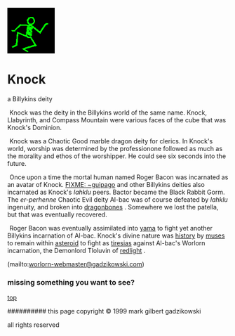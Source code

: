 ![dancer](assets/dancer.gif)

# Knock



 a Billykins deity

![xparent](assets/xparent.gif)  Knock was the deity in the Billykins world of the same name. Knock, Llabyrinth, and Compass Mountain were various faces of the cube that was Knock's Dominion. 


 ![xparent](assets/xparent.gif)  Knock was a Chaotic Good marble dragon deity for clerics. In Knock's world, worship was determined by the professionone followed as much as the morality and ethos of the worshipper. He could see six seconds into the future. 


 ![xparent](assets/xparent.gif)  Once upon a time the mortal human named Roger Bacon was incarnated as an avatar of Knock.  [FIXME: ~guipago](~guipago.md)  and other Billykins deities also incarnated as Knock's *Iahklu* peers. Bactor became the Black Rabbit Gorm. The *er-perhenne* Chaotic Evil deity Al-bac was of course defeated by *Iahklu* ingenuity, and broken into  [dragonbones](dragonbones.md) . Somewhere we lost the patella, but that was eventually recovered. 


 ![xparent](assets/xparent.gif)  Roger Bacon was eventually assimilated into  [yama](yama.md)  to fight yet another Billykins incarnation of Al-bac. Knock's divine nature was  [history](history.md)  by  [muses](muses.md)  to remain within  [asteroid](asteroid.md)  to fight as  [tiresias](tiresias.md)  against Al-bac's Worlorn incarnation, the Demonlord Tloluvin of  [redlight](redlight.md) . 



 (mailto:worlorn-webmaster@gadzikowski.com) 

 
### missing something you want to see?



 [top](#top) 

 
########## this page copyright © 1999 mark gilbert gadzikowski

 all rights reserved